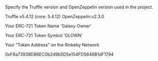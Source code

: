 Specify the Truffle version and OpenZeppelin version used in the project.

Truffle v5.4.12 (core: 5.4.12)
OpenZeppelin:v2.3.0


Your ERC-721 Token Name
  'Galaxy Owner'

Your ERC-721 Token Symbol
  'GLOWN'

Your “Token Address” on the Rinkeby Network

0xF8a73938D86EC0b2d9b5D5e154FD5646B1dF1794
